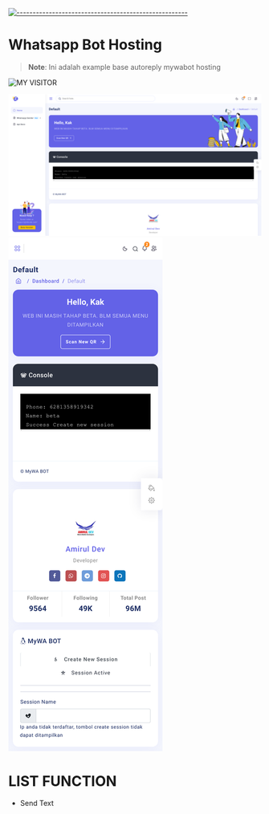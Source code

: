 [![-----------------------------------------------------](https://raw.githubusercontent.com/andreasbm/readme/master/assets/lines/colored.png)](#table-of-contents)
# Whatsapp Bot Hosting
 > **Note**:  Ini adalah example base autoreply mywabot hosting
 
 <p align="center">
 
![MY VISITOR](https://komarev.com/ghpvc/?username=amiruldev20&color=green)

<img width="" src="img1.png">
<img width{"" src="img2.png">
</p>


 # LIST FUNCTION
 - Send Text
